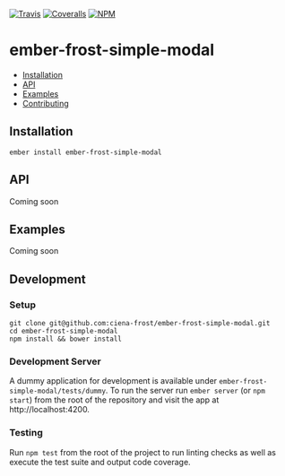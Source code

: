 [ci-img]: https://img.shields.io/travis/ciena-frost/ember-frost-simple-modal.svg "Travis CI Build Status"
[ci-url]: https://travis-ci.org/ciena-frost/ember-frost-simple-modal

[cov-img]: https://img.shields.io/coveralls/ciena-frost/ember-frost-simple-modal.svg "Coveralls Code Coverage"
[cov-url]: https://coveralls.io/github/ciena-frost/ember-frost-simple-modal

[npm-img]: https://img.shields.io/npm/v/ember-frost-simple-modal.svg "NPM Version"
[npm-url]: https://www.npmjs.com/package/ember-frost-simple-modal

[![Travis][ci-img]][ci-url] [![Coveralls][cov-img]][cov-url] [![NPM][npm-img]][npm-url]

# ember-frost-simple-modal

 * [Installation](#Installation)
 * [API](#API)
 * [Examples](#Examples)
 * [Contributing](#Contributing)

## Installation
```
ember install ember-frost-simple-modal
```

## API
Coming soon

## Examples
Coming soon

## Development
### Setup
```
git clone git@github.com:ciena-frost/ember-frost-simple-modal.git
cd ember-frost-simple-modal
npm install && bower install
```

### Development Server
A dummy application for development is available under `ember-frost-simple-modal/tests/dummy`.
To run the server run `ember server` (or `npm start`) from the root of the repository and
visit the app at http://localhost:4200.

### Testing
Run `npm test` from the root of the project to run linting checks as well as execute the test suite
and output code coverage.
